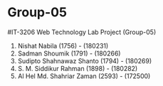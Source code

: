 # Group-05
#IT-3206 Web Technology Lab Project (Group-05)

1. Nishat Nabila (1756) - (180231)
2. Sadman Shoumik (1791) - (180266)
3. Sudipto Shahnawaz Shanto (1794) - (180269)
4. S. M. Siddikur Rahman (1898) - (180282)
5. Al Hel Md. Shahriar Zaman (2593) - (172500)
